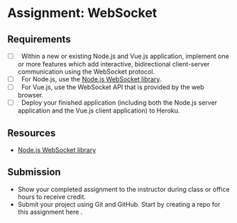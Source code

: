 # Assignment: WebSocket
## Requirements
- [ ] &nbsp; Within a new or existing Node.js and Vue.js application, implement one or more features which add interactive, bidirectional client-server communication using the WebSocket protocol.
- [ ] &nbsp; For Node.js, use the [Node.js WebSocket library](https://github.com/websockets/ws).
- [ ] &nbsp; For Vue.js, use the WebSocket API that is provided by the web browser.
- [ ] &nbsp; Deploy your finished application (including both the Node.js server application and the Vue.js client application) to Heroku.

## Resources
* [Node.js WebSocket library](https://github.com/websockets/ws)

## Submission
* Show your completed assignment to the instructor during class or office hours to receive credit.
* Submit your project using Git and GitHub. Start by creating a repo for this assignment here .